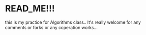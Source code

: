 # READ_ME!!!
this is my practice for Algorithms class..
It's really welcome for any comments or forks or any coperation works...
